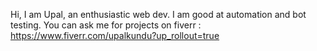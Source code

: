 Hi,
I am Upal, an enthusiastic web dev. I am good at automation and bot testing. 
You can ask me for projects on fiverr :
https://www.fiverr.com/upalkundu?up_rollout=true
